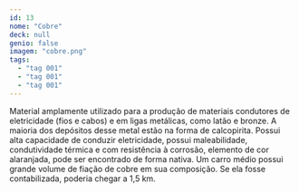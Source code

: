 ```yaml
---
id: 13
nome: "Cobre"
deck: null
genio: false
imagem: "cobre.png"
tags:
  - "tag 001"
  - "tag 001"
  - "tag 001"
---
```


Material amplamente utilizado para a produção de materiais condutores de eletricidade (fios e cabos) e em ligas metálicas, como latão e bronze. A maioria dos depósitos desse metal estão na forma de calcopirita. Possui alta capacidade de conduzir eletricidade, possui maleabilidade, condutividade térmica e com resistência à corrosão, elemento de cor alaranjada, pode ser encontrado de forma nativa. Um carro médio possui grande volume de fiação de cobre em sua composição. Se ela fosse contabilizada, poderia chegar a 1,5 km.
